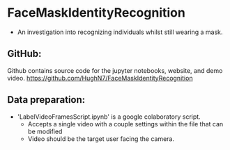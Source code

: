 # **FaceMaskIdentityRecognition**
- An investigation into recognizing individuals whilst still wearing a mask. 

## GitHub:
Github contains source code for the jupyter notebooks, website, and demo video.
https://github.com/HughN7/FaceMaskIdentityRecognition

## Data preparation:
- 'LabelVideoFramesScript.ipynb' is a google colaboratory script. 
  - Accepts a single video with a couple settings within the file that can be modified
  - Video should be the target user facing the camera. 
